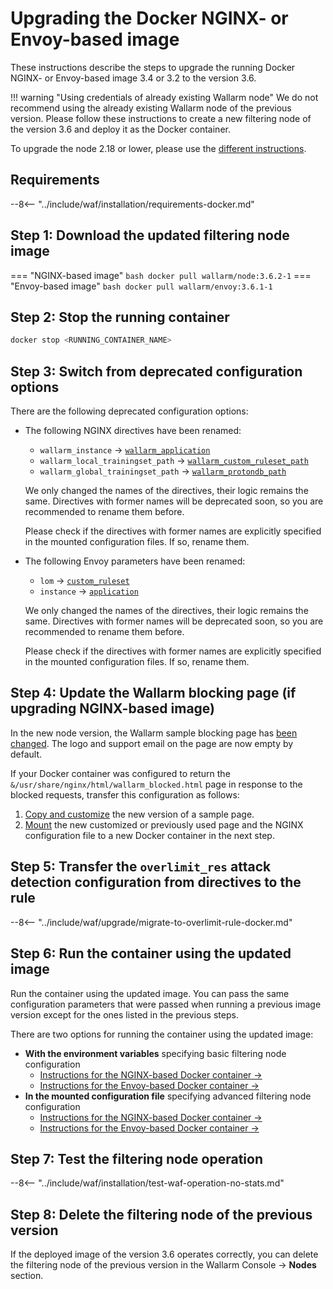 [waf-mode-instr]:                   ../admin-en/configure-wallarm-mode.md
[logging-instr]:                    ../admin-en/configure-logging.md
[proxy-balancer-instr]:             ../admin-en/using-proxy-or-balancer-en.md
[process-time-limit-instr]:         ../admin-en/configure-parameters-en.md#wallarm_process_time_limit
[allocating-memory-guide]:          ../admin-en/configuration-guides/allocate-resources-for-node.md
[enable-libdetection-docs]:         ../admin-en/configure-parameters-en.md#wallarm_enable_libdetection
[sqli-attack-desc]:                 ../attacks-vulns-list.md#sql-injection
[xss-attack-desc]:                  ../attacks-vulns-list.md#crosssite-scripting-xss
[img-test-attacks-in-ui]:           ../images/admin-guides/test-attacks-quickstart.png
[nginx-process-time-limit-docs]:    ../admin-en/configure-parameters-en.md#wallarm_process_time_limit
[nginx-process-time-limit-block-docs]:  ../admin-en/configure-parameters-en.md#wallarm_process_time_limit_block
[overlimit-res-rule-docs]:           ../user-guides/rules/configure-overlimit-res-detection.md
[graylist-docs]:                     ../user-guides/ip-lists/graylist.md
[waf-mode-instr]:                   ../admin-en/configure-wallarm-mode.md
[envoy-process-time-limit-docs]:    ../admin-en/configuration-guides/envoy/fine-tuning.md#process_time_limit
[envoy-process-time-limit-block-docs]: ../admin-en/configuration-guides/envoy/fine-tuning.md#process_time_limit_block

# Upgrading the Docker NGINX- or Envoy-based image

These instructions describe the steps to upgrade the running Docker NGINX- or Envoy-based image 3.4 or 3.2 to the version 3.6.

!!! warning "Using credentials of already existing Wallarm node"
    We do not recommend using the already existing Wallarm node of the previous version. Please follow these instructions to create a new filtering node of the version 3.6 and deploy it as the Docker container.

To upgrade the node 2.18 or lower, please use the [different instructions](older-versions/docker-container.md).

## Requirements

--8<-- "../include/waf/installation/requirements-docker.md"

## Step 1: Download the updated filtering node image

=== "NGINX-based image"
    ``` bash
    docker pull wallarm/node:3.6.2-1
    ```
=== "Envoy-based image"
    ``` bash
    docker pull wallarm/envoy:3.6.1-1
    ```

## Step 2: Stop the running container

```bash
docker stop <RUNNING_CONTAINER_NAME>
```

## Step 3: Switch from deprecated configuration options

There are the following deprecated configuration options:

* The following NGINX directives have been renamed:

    * `wallarm_instance` → [`wallarm_application`](../admin-en/configure-parameters-en.md#wallarm_application)
    * `wallarm_local_trainingset_path` → [`wallarm_custom_ruleset_path`](../admin-en/configure-parameters-en.md#wallarm_custom_ruleset_path)
    * `wallarm_global_trainingset_path` → [`wallarm_protondb_path`](../admin-en/configure-parameters-en.md#wallarm_protondb_path)

    We only changed the names of the directives, their logic remains the same. Directives with former names will be deprecated soon, so you are recommended to rename them before.
    
    Please check if the directives with former names are explicitly specified in the mounted configuration files. If so, rename them.
* The following Envoy parameters have been renamed:

    * `lom` → [`custom_ruleset`](../admin-en/configuration-guides/envoy/fine-tuning.md#request-filtering-settings)
    * `instance` → [`application`](../admin-en/configuration-guides/envoy/fine-tuning.md#basic-settings)

    We only changed the names of the directives, their logic remains the same. Directives with former names will be deprecated soon, so you are recommended to rename them before.
    
    Please check if the directives with former names are explicitly specified in the mounted configuration files. If so, rename them.

## Step 4: Update the Wallarm blocking page (if upgrading NGINX-based image)

In the new node version, the Wallarm sample blocking page has [been changed](what-is-new.md#when-upgrading-node-34). The logo and support email on the page are now empty by default.

If your Docker container was configured to return the `&/usr/share/nginx/html/wallarm_blocked.html` page in response to the blocked requests, transfer this configuration as follows:

1. [Copy and customize](../admin-en/configuration-guides/configure-block-page-and-code.md#customizing-sample-blocking-page) the new version of a sample page.
1. [Mount](../admin-en/configuration-guides/configure-block-page-and-code.md#path-to-the-htm-or-html-file-with-the-blocking-page-and-error-code) the new customized or previously used page and the NGINX configuration file to a new Docker container in the next step.

## Step 5: Transfer the `overlimit_res` attack detection configuration from directives to the rule

--8<-- "../include/waf/upgrade/migrate-to-overlimit-rule-docker.md"

## Step 6: Run the container using the updated image

Run the container using the updated image. You can pass the same configuration parameters that were passed when running a previous image version except for the ones listed in the previous steps.

There are two options for running the container using the updated image:

* **With the environment variables** specifying basic filtering node configuration
    * [Instructions for the NGINX-based Docker container →](../admin-en/installation-docker-en.md#run-the-container-passing-the-environment-variables)
    * [Instructions for the Envoy-based Docker container →](../admin-en/installation-guides/envoy/envoy-docker.md#run-the-container-passing-the-environment-variables)
* **In the mounted configuration file** specifying advanced filtering node configuration
    * [Instructions for the NGINX-based Docker container →](../admin-en/installation-docker-en.md#run-the-container-mounting-the-configuration-file)
    * [Instructions for the Envoy-based Docker container →](../admin-en/installation-guides/envoy/envoy-docker.md#run-the-container-mounting-envoyyaml)

## Step 7: Test the filtering node operation

--8<-- "../include/waf/installation/test-waf-operation-no-stats.md"

## Step 8: Delete the filtering node of the previous version

If the deployed image of the version 3.6 operates correctly, you can delete the filtering node of the previous version in the Wallarm Console → **Nodes** section.
